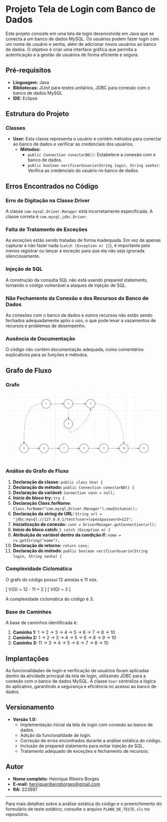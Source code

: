 # Projeto Tela de Login com Banco de Dados

Este projeto consiste em uma tela de login desenvolvida em Java que se conecta a um banco de dados MySQL. Os usuários podem fazer login com um nome de usuário e senha, além de adicionar novos usuários ao banco de dados. O objetivo é criar uma interface gráfica que permita a autenticação e a gestão de usuários de forma eficiente e segura.

## Pré-requisitos

- **Linguagem:** Java
- **Bibliotecas:** JUnit para testes unitários, JDBC para conexão com o banco de dados MySQL
- **IDE:** Eclipse

## Estrutura do Projeto

### Classes

- **User:** Esta classe representa o usuário e contém métodos para conectar ao banco de dados e verificar as credenciais dos usuários.
  - **Métodos:**
    - `public Connection conectarBD()`: Estabelece a conexão com o banco de dados.
    - `public boolean verificarUsuario(String login, String senha)`: Verifica as credenciais do usuário no banco de dados.

## Erros Encontrados no Código

### Erro de Digitação na Classe Driver
A classe `com.mysql.Driver.Manager` está incorretamente especificada. A classe correta é `com.mysql.jdbc.Driver`.

### Falta de Tratamento de Exceções
As exceções estão sendo tratadas de forma inadequada. Em vez de apenas capturar e não fazer nada (`catch (Exception e) {}`), é importante pelo menos registrar ou lançar a exceção para que ela não seja ignorada silenciosamente.

### Injeção de SQL
A construção da consulta SQL não está usando prepared statements, tornando o código vulnerável a ataques de injeção de SQL.

### Não Fechamento da Conexão e dos Recursos do Banco de Dados
As conexões com o banco de dados e outros recursos não estão sendo fechados adequadamente após o uso, o que pode levar a vazamentos de recursos e problemas de desempenho.

### Ausência de Documentação
O código não contém documentação adequada, como comentários explicativos para as funções e métodos.

## Grafo de Fluxo

### Grafo

![Grafo](fluxo.png)

### Análise do Grafo de Fluxo

1. **Declaração da classe:** `public class User {`
2. **Declaração do método:** `public Connection conectarBD() {`
3. **Declaração da variável:** `Connection conn = null;`
4. **Início do bloco try:** `try {`
5. **Declaração Class.forName:** `Class.forName("com.mysql.Driver.Manager").newInstance();`
6. **Declaração da string de URL:** `String url = "jdbc:mysql://127.0.0.1/test?user=lopes&password=123";`
7. **Inicialização da conexão:** `conn = DriverManager.getConnection(url);`
8. **Início do bloco catch:** `} catch (Exception e) {`
9. **Atribuição de variável dentro da condição if:** `nome = rs.getString("nome");`
10. **Declaração de retorno:** `return conn;`
11. **Declaração do método:** `public boolean verificarUsuario(String login, String senha) {`

### Complexidade Ciclomática

O grafo do código possui 12 arestas e 11 nós.

\[ V(G) = 12 - 11 + 2 \]
\[ V(G) = 3 \]

A complexidade ciclomática do código é 3.

### Base de Caminhos

A base de caminhos identificada é:

1. **Caminho 1:** 1 → 2 → 3 → 4 → 5 → 6 → 7 → 8 → 10
2. **Caminho 2:** 1 → 2 → 3 → 4 → 5 → 6 → 8 → 9 → 10
3. **Caminho 3:** 11 → 3 → 4 → 5 → 6 → 7 → 8 → 10

## Implantações

As funcionalidades de login e verificação de usuários foram aplicadas dentro da atividade principal da tela de login, utilizando JDBC para a conexão com o banco de dados MySQL. A classe `User` centraliza a lógica do aplicativo, garantindo a segurança e eficiência no acesso ao banco de dados.

## Versionamento

- **Versão 1.0:**
  - Implementação inicial da tela de login com conexão ao banco de dados.
  - Adição da funcionalidade de login.
  - Correção de erros encontrados durante a análise estática do código.
  - Inclusão de prepared statements para evitar injeção de SQL.
  - Tratamento adequado de exceções e fechamento de recursos.

## Autor

- **Nome completo:** Henrique Ribeiro Borges
- **E-mail:** henriqueribeiroborges@gmail.com
- **RA:** 223997

---

Para mais detalhes sobre a análise estática do código e o preenchimento do formulário de teste estático, consulte o arquivo `PLANO_DE_TESTE.xls` no repositório.
